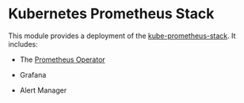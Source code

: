 # Kubernetes Prometheus Stack

This module provides a deployment of the [kube-prometheus-stack](https://github.com/prometheus-community/helm-charts/tree/main/charts/kube-prometheus-stack). It includes:

- The [Prometheus Operator](https://github.com/prometheus-operator/prometheus-operator)

- Grafana

- Alert Manager
